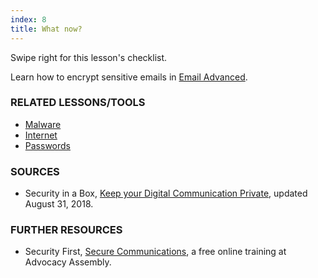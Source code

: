 ```yaml
---
index: 8
title: What now?
---
```

Swipe right for this lesson's checklist.

Learn how to encrypt sensitive emails in [Email Advanced](umbrella://communications/email/advanced).

### RELATED LESSONS/TOOLS

*   [Malware](umbrella://information/malware)
*   [Internet](umbrella://communications/the-internet)
*   [Passwords](umbrella://information/passwords)

### SOURCES

*   Security in a Box, [Keep your Digital Communication Private](https://securityinabox.org/en/guide/secure-communication), updated August 31, 2018.

### FURTHER RESOURCES

* 	Security First, [Secure Communications](https://advocacyassembly.org/en/courses/33/#/chapter/1/lesson/1), a free online training at Advocacy Assembly.
